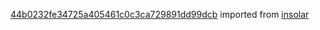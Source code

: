 [44b0232fe34725a405461c0c3ca729891dd99dcb](https://github.com/insolar/insolar/commit/44b0232fe34725a405461c0c3ca729891dd99dcb) imported from [insolar](https://github.com/insolar/insolar)
